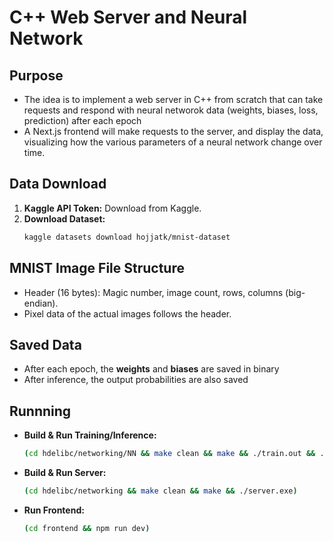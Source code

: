 # C++ Web Server and Neural Network

## Purpose
- The idea is to implement a web server in C++ from scratch that can take requests and respond with neural networok data (weights, biases, loss, prediction) after each epoch
- A Next.js frontend will make requests to the server, and display the data, visualizing how the various parameters of a neural network change over time.

## Data Download
1.  **Kaggle API Token:** Download from Kaggle.
2.  **Download Dataset:**
    ```bash
    kaggle datasets download hojjatk/mnist-dataset
    ```

## MNIST Image File Structure
* Header (16 bytes): Magic number, image count, rows, columns (big-endian).
* Pixel data of the actual images follows the header.

## Saved Data
- After each epoch, the **weights** and **biases** are saved in binary
- After inference, the output probabilities are also saved

## Runnning
* **Build & Run Training/Inference:**
    ```bash
    (cd hdelibc/networking/NN && make clean && make && ./train.out && ./inference.out)
    ```
* **Build & Run Server:**
    ```bash
    (cd hdelibc/networking && make clean && make && ./server.exe)
    ```
* **Run Frontend:**
    ```bash
    (cd frontend && npm run dev)
    ```